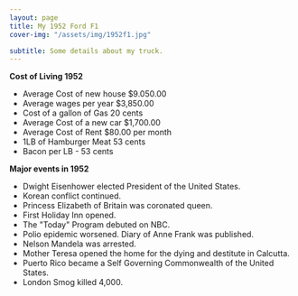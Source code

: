 ```yaml
---
layout: page
title: My 1952 Ford F1
cover-img: "/assets/img/1952f1.jpg"

subtitle: Some details about my truck.
---
```


**Cost of Living 1952**

 - Average Cost of new house $9.050.00
 -  Average wages per year  $3,850.00 
 - Cost of a gallon of Gas 20 cents 
 - Average Cost of a new car $1,700.00 
 - Average Cost of Rent $80.00 per month 
 - 1LB of Hamburger Meat 53 cents 
 - Bacon per LB - 53 cents

**Major events in 1952**

 - Dwight Eisenhower elected President of the United States.
 - Korean conflict continued. 
 - Princess Elizabeth of Britain was coronated queen. 
 - First Holiday Inn opened. 
 - The "Today" Program debuted on NBC.
 - Polio epidemic worsened. Diary of Anne Frank was published.
 - Nelson Mandela was arrested. 
 - Mother Teresa opened the home for the dying and destitute in Calcutta. 
 - Puerto Rico became a Self Governing Commonwealth of the United States. 
 - London Smog killed 4,000.

<!--stackedit_data:
eyJoaXN0b3J5IjpbLTE4NzU1NTg3MSwtMTg0NzQzNDA0NywtMT
IzMzE5MjY1NywxMzI1NDAzMTA3LDE3NDg3NDY5OTJdfQ==
-->